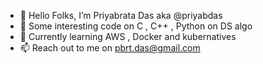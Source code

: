 - 👋 Hello Folks, I’m Priyabrata Das aka @priyabdas
- 👀 Some interesting code on C , C++ , Python on DS algo
- 🌱 Currently learning AWS , Docker and kubernatives 
- 📫 Reach out to me on pbrt.das@gmail.com

<!---
priyabdas/priyabdas is a ✨ special ✨ repository because its `README.md` (this file) appears on your GitHub profile.
You can click the Preview link to take a look at your changes.
--->

